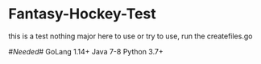 # Fantasy-Hockey-Test
this is a test nothing major here
to use or try to use, run the createfiles.go

#*Needed*#
GoLang 1.14+
Java 7-8
Python 3.7+
